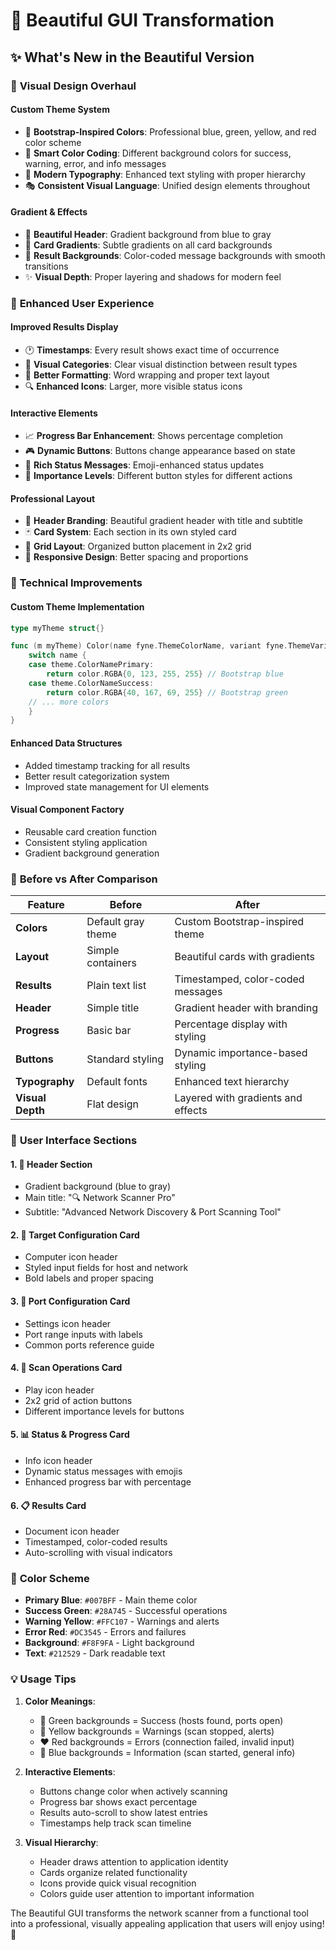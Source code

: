 # 🎨 Beautiful GUI Transformation

## ✨ What's New in the Beautiful Version

### 🎨 **Visual Design Overhaul**

#### **Custom Theme System**
- 🎯 **Bootstrap-Inspired Colors**: Professional blue, green, yellow, and red color scheme
- 🌈 **Smart Color Coding**: Different background colors for success, warning, error, and info messages
- 📱 **Modern Typography**: Enhanced text styling with proper hierarchy
- 🎭 **Consistent Visual Language**: Unified design elements throughout

#### **Gradient & Effects**
- 🌅 **Beautiful Header**: Gradient background from blue to gray
- 🔲 **Card Gradients**: Subtle gradients on all card backgrounds
- 🎨 **Result Backgrounds**: Color-coded message backgrounds with smooth transitions
- ✨ **Visual Depth**: Proper layering and shadows for modern feel

### 🎯 **Enhanced User Experience**

#### **Improved Results Display**
- 🕐 **Timestamps**: Every result shows exact time of occurrence
- 🎪 **Visual Categories**: Clear visual distinction between result types
- 📝 **Better Formatting**: Word wrapping and proper text layout
- 🔍 **Enhanced Icons**: Larger, more visible status icons

#### **Interactive Elements**
- 📈 **Progress Bar Enhancement**: Shows percentage completion
- 🎮 **Dynamic Buttons**: Buttons change appearance based on state
- 💬 **Rich Status Messages**: Emoji-enhanced status updates
- 🎯 **Importance Levels**: Different button styles for different actions

#### **Professional Layout**
- 🏢 **Header Branding**: Beautiful gradient header with title and subtitle
- 🃏 **Card System**: Each section in its own styled card
- 📐 **Grid Layout**: Organized button placement in 2x2 grid
- 📱 **Responsive Design**: Better spacing and proportions

### 🔧 **Technical Improvements**

#### **Custom Theme Implementation**
```go
type myTheme struct{}

func (m myTheme) Color(name fyne.ThemeColorName, variant fyne.ThemeVariant) color.Color {
    switch name {
    case theme.ColorNamePrimary:
        return color.RGBA{0, 123, 255, 255} // Bootstrap blue
    case theme.ColorNameSuccess:
        return color.RGBA{40, 167, 69, 255} // Bootstrap green
    // ... more colors
    }
}
```

#### **Enhanced Data Structures**
- Added timestamp tracking for all results
- Better result categorization system
- Improved state management for UI elements

#### **Visual Component Factory**
- Reusable card creation function
- Consistent styling application
- Gradient background generation

### 🎪 **Before vs After Comparison**

| Feature | Before | After |
|---------|--------|-------|
| **Colors** | Default gray theme | Custom Bootstrap-inspired theme |
| **Layout** | Simple containers | Beautiful cards with gradients |
| **Results** | Plain text list | Timestamped, color-coded messages |
| **Header** | Simple title | Gradient header with branding |
| **Progress** | Basic bar | Percentage display with styling |
| **Buttons** | Standard styling | Dynamic importance-based styling |
| **Typography** | Default fonts | Enhanced text hierarchy |
| **Visual Depth** | Flat design | Layered with gradients and effects |

### 🚀 **User Interface Sections**

#### **1. 🎪 Header Section**
- Gradient background (blue to gray)
- Main title: "🔍 Network Scanner Pro"
- Subtitle: "Advanced Network Discovery & Port Scanning Tool"

#### **2. 🎯 Target Configuration Card**
- Computer icon header
- Styled input fields for host and network
- Bold labels and proper spacing

#### **3. 🔌 Port Configuration Card**
- Settings icon header
- Port range inputs with labels
- Common ports reference guide

#### **4. 🚀 Scan Operations Card**
- Play icon header
- 2x2 grid of action buttons
- Different importance levels for buttons

#### **5. 📊 Status & Progress Card**
- Info icon header
- Dynamic status messages with emojis
- Enhanced progress bar with percentage

#### **6. 📋 Results Card**
- Document icon header
- Timestamped, color-coded results
- Auto-scrolling with visual indicators

### 🎨 **Color Scheme**

- **Primary Blue**: `#007BFF` - Main theme color
- **Success Green**: `#28A745` - Successful operations
- **Warning Yellow**: `#FFC107` - Warnings and alerts
- **Error Red**: `#DC3545` - Errors and failures
- **Background**: `#F8F9FA` - Light background
- **Text**: `#212529` - Dark readable text

### 💡 **Usage Tips**

1. **Color Meanings**:
   - 💚 Green backgrounds = Success (hosts found, ports open)
   - 💛 Yellow backgrounds = Warnings (scan stopped, alerts)
   - ❤️ Red backgrounds = Errors (connection failed, invalid input)
   - 💙 Blue backgrounds = Information (scan started, general info)

2. **Interactive Elements**:
   - Buttons change color when actively scanning
   - Progress bar shows exact percentage
   - Results auto-scroll to show latest entries
   - Timestamps help track scan timeline

3. **Visual Hierarchy**:
   - Header draws attention to application identity
   - Cards organize related functionality
   - Icons provide quick visual recognition
   - Colors guide user attention to important information

The Beautiful GUI transforms the network scanner from a functional tool into a professional, visually appealing application that users will enjoy using! 🌟
